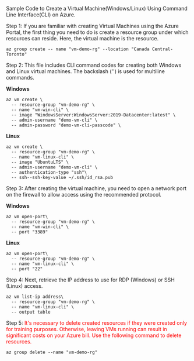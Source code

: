 Sample Code to Create a Virtual Machine(Windows/Linux) Using Command Line Interface(CLI) on Azure.

Step 1: If you are familiar with creating Virtual Machines using the Azure Portal, the first thing you need to do is create a resource group under which resources can reside. Here, the virtual machine is the resource.

```
az group create -- name "vm-demo-rg" --location "Canada Central-Toronto"
```

Step 2: This file includes CLI command codes for creating both Windows and Linux virtual machines.
The backslash ('\') is used for multiline commands.

**Windows**

```
az vm create \ 
  -- resource-group "vm-demo-rg" \
  -- name "vm-win-cli" \
  -- image "WindowsServer:WindowsServer:2019-Datacenter:latest" \
  -- admin-username "demo-vm-cli" \
  -- admin-password "demo-vm-cli-passcode" \
```

**Linux**

```
az vm create \ 
  -- resource-group "vm-demo-rg" \
  -- name "vm-linux-cli" \
  -- image "UbuntuLTS" \
  -- admin-username "demo-vm-cli" \
  -- authentication-type "ssh"\
  -- ssh--ssh-key-value ~/.ssh/id_rsa.pub
```

Step 3: After creating the virtual machine, you need to open a network port on the firewall to allow access using the recommended protocol.

**Windows**

```
az vm open-port\
  -- resource-group "vm-demo-rg" \
  -- name "vm-win-cli" \
  -- port "3389" 
```

**Linux**

```
az vm open-port\
  -- resource-group "vm-demo-rg" \
  -- name "vm-linux-cli" \
  -- port "22"
```

Step 4: Next, retrieve the IP address to use for RDP (Windows) or SSH (Linux) access.

```
az vm list-ip address\
  -- resource-group "vm-demo-rg" \
  -- name "vm-linux-cli" \
  -- output table
```

Step 5:<span style="color:red;"> It's necessary to delete created resources if they were created only for training purposes. Otherwise, leaving VMs running can result in significant costs on your Azure bill. Use the following command to delete resources.</span>

```
az group delete --name "vm-demo-rg"
```